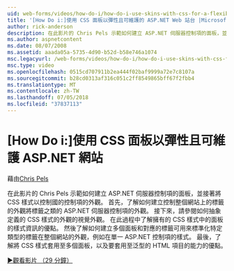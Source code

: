 ```yaml
---
uid: web-forms/videos/how-do-i/how-do-i-use-skins-with-css-for-a-flexible-and-maintainable-aspnet-web-site
title: '[How Do i:]使用 CSS 面板以彈性且可維護的 ASP.NET Web 站台 |Microsoft Docs'
author: rick-anderson
description: 在此影片的 Chris Pels 示範如何建立 ASP.NET 伺服器控制項的面板，並接著將 CSS 樣式以控制國 contr.外觀...
ms.author: aspnetcontent
ms.date: 08/07/2008
ms.assetid: aaada05a-5735-4d90-b52d-b58e746a1074
msc.legacyurl: /web-forms/videos/how-do-i/how-do-i-use-skins-with-css-for-a-flexible-and-maintainable-aspnet-web-site
msc.type: video
ms.openlocfilehash: 0515cd707911b2ea444f02baf9999a72e7c8107a
ms.sourcegitcommit: b28cd0313af316c051c2ff8549865bff67f2fbb4
ms.translationtype: MT
ms.contentlocale: zh-TW
ms.lasthandoff: 07/05/2018
ms.locfileid: "37837113"
---
```

<a name="how-do-i-use-skins-with-css-for-a-flexible-and-maintainable-aspnet-web-site"></a>[How Do i:]使用 CSS 面板以彈性且可維護 ASP.NET 網站
====================
藉由[Chris Pels](https://twitter.com/chrispels)

在此影片的 Chris Pels 示範如何建立 ASP.NET 伺服器控制項的面板，並接著將 CSS 樣式以控制國的控制項的外觀。 首先，了解如何建立控制整個網站上的標籤的外觀將標籤之類的 ASP.NET 伺服器控制項的外觀。 接下來，請參閱如何抽象定義的 CSS 樣式的外觀的視覺外觀。 在此過程中了解擁有的 CSS 樣式中的面板的樣式資訊的優點。 然後了解如何建立多個面板和對應的標籤可用來標準化特定類型的標籤在整個網站的外觀，例如在單一 ASP.NET 控制項的樣式。 最後，了解將 CSS 樣式套用至多個面板，以及要套用至泛型的 HTML 項目的能力的優點。

[&#9654;觀看影片 （29 分鐘）](https://channel9.msdn.com/Blogs/ASP-NET-Site-Videos/how-do-i-use-skins-with-css-for-a-flexible-and-maintainable-aspnet-web-site)
